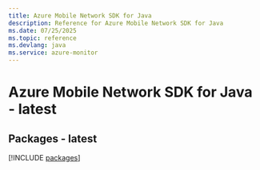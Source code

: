 ```yaml
---
title: Azure Mobile Network SDK for Java
description: Reference for Azure Mobile Network SDK for Java
ms.date: 07/25/2025
ms.topic: reference
ms.devlang: java
ms.service: azure-monitor
---
```

# Azure Mobile Network SDK for Java - latest
## Packages - latest
[!INCLUDE [packages](mobile-network-index.md)]